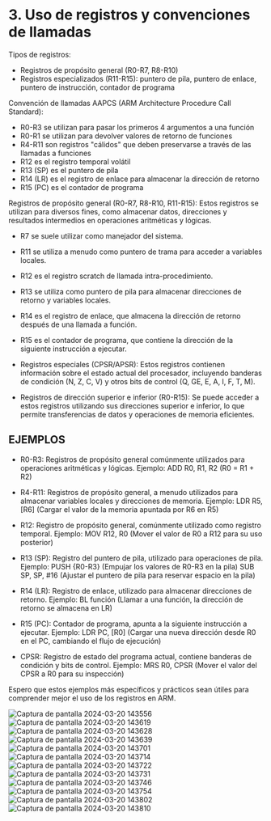 # 3. Uso de registros y convenciones de llamadas

Tipos de registros:
- Registros de propósito general (R0-R7, R8-R10)
- Registros especializados (R11-R15): puntero de pila, puntero de enlace, puntero de instrucción, contador de programa

Convención de llamadas AAPCS (ARM Architecture Procedure Call Standard):
- R0-R3 se utilizan para pasar los primeros 4 argumentos a una función
- R0-R1 se utilizan para devolver valores de retorno de funciones
- R4-R11 son registros "cálidos" que deben preservarse a través de las llamadas a funciones
- R12 es el registro temporal volátil
- R13 (SP) es el puntero de pila
- R14 (LR) es el registro de enlace para almacenar la dirección de retorno
- R15 (PC) es el contador de programa

Registros de propósito general (R0-R7, R8-R10, R11-R15):
Estos registros se utilizan para diversos fines, como almacenar datos, direcciones y resultados intermedios en operaciones aritméticas y lógicas.
- R7 se suele utilizar como manejador del sistema.
- R11 se utiliza a menudo como puntero de trama para acceder a variables locales.
- R12 es el registro scratch de llamada intra-procedimiento.
- R13 se utiliza como puntero de pila para almacenar direcciones de retorno y variables locales.
- R14 es el registro de enlace, que almacena la dirección de retorno después de una llamada a función.
- R15 es el contador de programa, que contiene la dirección de la siguiente instrucción a ejecutar.

- Registros especiales (CPSR/APSR):
Estos registros contienen información sobre el estado actual del procesador, incluyendo banderas de condición (N, Z, C, V) y otros bits de control (Q, GE, E, A, I, F, T, M).

- Registros de dirección superior e inferior (R0-R15):
Se puede acceder a estos registros utilizando sus direcciones superior e inferior, lo que permite transferencias de datos y operaciones de memoria eficientes.

## EJEMPLOS

- R0-R3: Registros de propósito general comúnmente utilizados para operaciones aritméticas y lógicas.
Ejemplo: ADD R0, R1, R2 (R0 = R1 + R2)

- R4-R11: Registros de propósito general, a menudo utilizados para almacenar variables locales y direcciones de memoria.
Ejemplo: LDR R5, [R6] (Cargar el valor de la memoria apuntada por R6 en R5)

- R12: Registro de propósito general, comúnmente utilizado como registro temporal.
Ejemplo: MOV R12, R0 (Mover el valor de R0 a R12 para su uso posterior)

- R13 (SP): Registro del puntero de pila, utilizado para operaciones de pila.
Ejemplo: PUSH {R0-R3} (Empujar los valores de R0-R3 en la pila)
         SUB SP, SP, #16 (Ajustar el puntero de pila para reservar espacio en la pila)

- R14 (LR): Registro de enlace, utilizado para almacenar direcciones de retorno.
Ejemplo: BL función (Llamar a una función, la dirección de retorno se almacena en LR)

- R15 (PC): Contador de programa, apunta a la siguiente instrucción a ejecutar.
Ejemplo: LDR PC, [R0] (Cargar una nueva dirección desde R0 en el PC, cambiando el flujo de ejecución)

- CPSR: Registro de estado del programa actual, contiene banderas de condición y bits de control.
Ejemplo: MRS R0, CPSR (Mover el valor del CPSR a R0 para su inspección)

Espero que estos ejemplos más específicos y prácticos sean útiles para comprender mejor el uso de los registros en ARM.

![Captura de pantalla 2024-03-20 143556](https://github.com/tectijuana/24b3expot2arm32-losesotilin/assets/158230339/d093f91b-34e8-495c-8230-c9c333ab6bf6)
![Captura de pantalla 2024-03-20 143619](https://github.com/tectijuana/24b3expot2arm32-losesotilin/assets/158230339/5462c0f8-c0e9-4f1f-8436-43574f137806)
![Captura de pantalla 2024-03-20 143628](https://github.com/tectijuana/24b3expot2arm32-losesotilin/assets/158230339/23f88909-83b7-442e-ae1e-61a7991239de)
![Captura de pantalla 2024-03-20 143639](https://github.com/tectijuana/24b3expot2arm32-losesotilin/assets/158230339/da317c3e-7724-448d-977f-97a7f93c7448)
![Captura de pantalla 2024-03-20 143701](https://github.com/tectijuana/24b3expot2arm32-losesotilin/assets/158230339/14ba7d42-26a3-4182-bd48-f3f12fcf38fc)
![Captura de pantalla 2024-03-20 143714](https://github.com/tectijuana/24b3expot2arm32-losesotilin/assets/158230339/348d7e06-874d-4d8c-9a2b-6cf632d48010)
![Captura de pantalla 2024-03-20 143722](https://github.com/tectijuana/24b3expot2arm32-losesotilin/assets/158230339/374e3159-72b2-4b8f-b21a-2b8fa2dd2f04)
![Captura de pantalla 2024-03-20 143731](https://github.com/tectijuana/24b3expot2arm32-losesotilin/assets/158230339/7efdd6b0-84fc-406e-a18b-717dee17911f)
![Captura de pantalla 2024-03-20 143746](https://github.com/tectijuana/24b3expot2arm32-losesotilin/assets/158230339/a30e508e-edc1-497d-80ed-33c218b9be7c)
![Captura de pantalla 2024-03-20 143754](https://github.com/tectijuana/24b3expot2arm32-losesotilin/assets/158230339/0361ba88-beb9-4908-8ac3-5ba789fdb038)
![Captura de pantalla 2024-03-20 143802](https://github.com/tectijuana/24b3expot2arm32-losesotilin/assets/158230339/f98b295c-90eb-46f2-9b0f-534a7aacda3e)
![Captura de pantalla 2024-03-20 143810](https://github.com/tectijuana/24b3expot2arm32-losesotilin/assets/158230339/95419324-ea1b-440e-a523-76dfe06b0c9e)
